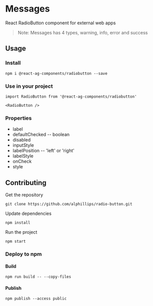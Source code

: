 # Messages

React RadioButton component for external web apps

> Note: Messages has 4 types, warning, info, error and success

## Usage

### Install
```
npm i @react-ag-components/radiobutton --save
```
### Use in your project
```
import RadioButton from '@react-ag-components/radiobutton'
```

```
<RadioButton />
```

### Properties
* label
* defaultChecked -- boolean
* disabled
* inputStyle
* labelPosition -- 'left' or 'right'
* labelStyle
* onCheck
* style

## Contributing

Get the repository
```
git clone https://github.com/alphillips/radio-button.git
```

Update dependencies
```
npm install
```

Run the project
```
npm start
```

### Deploy to npm
#### Build
`npm run build -- --copy-files`

#### Publish
`npm publish --access public`
